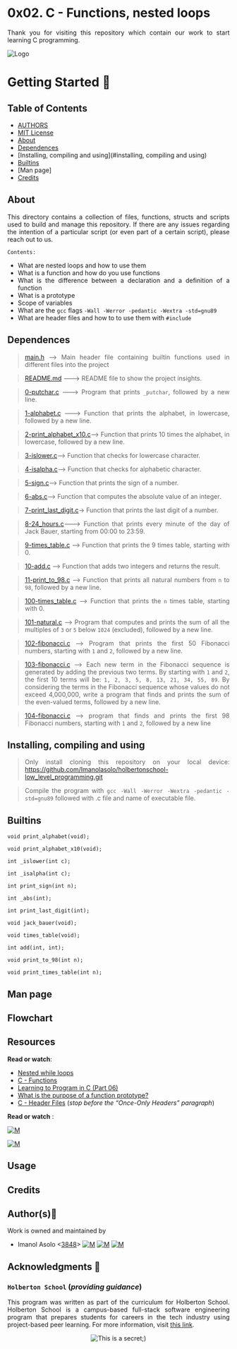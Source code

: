 # 0x02. C - Functions, nested loops
<div style="text-align: justify">

Thank you for visiting this repository which contain our work to start learning C programming. 	


![Logo](https://www.howtogeek.com/wp-content/uploads/2021/05/laptop-with-terminal-big.png?height=200p&trim=2,2,2,50)

# Getting Started :running:
<div style="text-align: justify">

## Table of Contents
* [AUTHORS](./AUTHORS)
* [MIT License](./LICENSE)
* [About](#about)
* [Dependences](#dependences)
* [Installing, compiling and using](#installing, compiling and using)
* [Builtins](#builtins)
* [Man page]
* [Credits](#credits)

## About
This directory contains a collection of files, functions, structs and scripts used to build and manage this repository. If there are any issues regarding the intention of a particular script (or even part of a certain script), please reach out to us.
	
	Contents:	
-   What are nested loops and how to use them
-   What is a function and how do you use functions
-   What is the difference between a declaration and a definition of a function
-   What is a prototype
-   Scope of variables
-   What are the `gcc` flags `-Wall -Werror -pedantic -Wextra -std=gnu89`
-   What are header files and how to to use them with `#include`

	
## Dependences 
	
> [main.h](https://github.com/Imanolasolo/holbertonschool-low_level_programming/blob/main/0x02-functions_nested_loops/main.h) --> Main header file containing builtin functions used in different files into the project	

> [README.md](https://github.com/Imanolasolo/holbertonschool-low_level_programming/blob/main/0x02-functions_nested_loops/0-putchar.c) ---> README file to show the project insights. 

>[0-putchar.c](https://github.com/Imanolasolo/holbertonschool-low_level_programming/blob/main/0x02-functions_nested_loops/0-putchar.c) ---> Program that prints `_putchar`, followed by a new line.  

>[1-alphabet.c](https://github.com/Imanolasolo/holbertonschool-low_level_programming/blob/main/0x02-functions_nested_loops/1-alphabet.c) ---> Function that prints the alphabet, in lowercase, followed by a new line.

>[2-print_alphabet_x10.c](https://github.com/Imanolasolo/holbertonschool-low_level_programming/blob/main/0x02-functions_nested_loops/2-print_alphabet_x10.c)--> Function that prints 10 times the alphabet, in lowercase, followed by a new line.
	
>[3-islower.c](https://github.com/Imanolasolo/holbertonschool-low_level_programming/blob/main/0x02-functions_nested_loops/3-islower.c)--> Function that checks for lowercase character.
	
>[4-isalpha.c](https://github.com/Imanolasolo/holbertonschool-low_level_programming/blob/main/0x02-functions_nested_loops/4-isalpha.c)--> Function that checks for alphabetic character. 
	
>[5-sign.c](https://github.com/Imanolasolo/holbertonschool-low_level_programming/blob/main/0x02-functions_nested_loops/5-sign.c)-->  Function that prints the sign of a number.
	
>[6-abs.c](https://github.com/Imanolasolo/holbertonschool-low_level_programming/blob/main/0x02-functions_nested_loops/6-abs.c)--> Function that computes the absolute value of an integer.
	
>[7-print_last_digit.c](https://github.com/Imanolasolo/holbertonschool-low_level_programming/blob/main/0x02-functions_nested_loops/7-print_last_digit.c)-> Function that prints the last digit of a number.
	
>[8-24_hours.c](https://github.com/Imanolasolo/holbertonschool-low_level_programming/blob/main/0x02-functions_nested_loops/8-24_hours.c)---> Function that prints every minute of the day of Jack Bauer, starting from 00:00 to 23:59.
	
>[9-times_table.c](https://github.com/Imanolasolo/holbertonschool-low_level_programming/blob/main/0x02-functions_nested_loops/9-times_table.c) --> Function that prints the 9 times table, starting with 0.
	
>[10-add.c](https://github.com/Imanolasolo/holbertonschool-low_level_programming/blob/main/0x02-functions_nested_loops/10-add.c) --> Function that adds two integers and returns the result.
	
>[11-print_to_98.c](https://github.com/Imanolasolo/holbertonschool-low_level_programming/blob/main/0x02-functions_nested_loops/11-print_to_98.c) --> Function that prints all natural numbers from `n` to `98`, followed by a new line.
	
>[100-times_table.c](https://github.com/Imanolasolo/holbertonschool-low_level_programming/blob/main/0x02-functions_nested_loops/100-times_table) --> Function that prints the `n` times table, starting with 0.
	
>[101-natural.c](https://github.com/Imanolasolo/holbertonschool-low_level_programming/blob/main/0x02-functions_nested_loops/101-natural.c) --> Program that computes and prints the sum of all the multiples of `3` or `5` below `1024` (excluded), followed by a new line.
	
>[102-fibonacci.c](https://github.com/Imanolasolo/holbertonschool-low_level_programming/blob/main/0x02-functions_nested_loops/102-fibonacci.c) -->  Program that prints the first 50 Fibonacci numbers, starting with `1` and `2`, followed by a new line.
	
>[103-fibonacci.c](https://github.com/Imanolasolo/holbertonschool-low_level_programming/blob/main/0x02-functions_nested_loops/103-fibonacci.c) --> Each new term in the Fibonacci sequence is generated by adding the previous two terms. By starting with `1` and `2`, the first 10 terms will be: `1, 2, 3, 5, 8, 13, 21, 34, 55, 89`. By considering the terms in the Fibonacci sequence whose values do not exceed 4,000,000, write a program that finds and prints the sum of the even-valued terms, followed by a new line.
	
>[104-fibonacci.c](https://github.com/Imanolasolo/holbertonschool-low_level_programming/blob/main/0x02-functions_nested_loops/104-fibonacci.c) --> program that finds and prints the first 98 Fibonacci numbers, starting with `1` and `2`, followed by a new line


## Installing, compiling and using
	
> Only install cloning this repository on your local device:  https://github.com/Imanolasolo/holbertonschool-low_level_programming.git
	
> Compile the program with `gcc -Wall -Werror -Wextra -pedantic -std=gnu89` followed with .c file and name of executable file.



## Builtins
	
	void print_alphabet(void);
	
	void print_alphabet_x10(void);
	
    int _islower(int c);
	
	int _isalpha(int c);
	
	int print_sign(int n);
	
	int _abs(int);
	
	int print_last_digit(int);
	
	void jack_bauer(void);
	
	void times_table(void);
	
	int add(int, int);
	
	void print_to_98(int n);
	
	void print_times_table(int n);
	
		
## Man page



## Flowchart


## Resources

**Read or watch**:

-   [Nested while loops](https://intranet.hbtn.io/rltoken/L0Vf5XJdD7ylLOyQnzVY6Q "Nested while loops")
-   [C - Functions](https://intranet.hbtn.io/rltoken/pU9KLKlz0W2ZSSlzJsYA7w "C - Functions")
-   [Learning to Program in C (Part 06)](https://intranet.hbtn.io/rltoken/pu-exPylodWaQjU7f6KhYQ "Learning to Program in C (Part 06)") 
-   [What is the purpose of a function prototype?](https://intranet.hbtn.io/rltoken/bANgUAj_-F9_85yHxzSD6w "What is the purpose of a function prototype?")
-   [C - Header Files](https://intranet.hbtn.io/rltoken/xC6XfUoznEIJgfdP52GUIw "C - Header Files") (_stop before the “Once-Only Headers” paragraph_)

**Read or watch** :

[![M](https://upload.wikimedia.org/wikipedia/commons/thumb/2/2f/Google_2015_logo.svg/80px-Google_2015_logo.svg.png)](https://www.google.com/search?q=Writing+a+shell+in+C&sa=X&ved=2ahUKEwi6vIn-nrr0AhWbTDABHUjrAxwQ1QJ6BAgLEAE&biw=1378&bih=708&dpr=1.25)

[![M](https://upload.wikimedia.org/wikipedia/commons/thumb/e/e1/Logo_of_YouTube_%282015-2017%29.svg/70px-Logo_of_YouTube_%282015-2017%29.svg.png)](https://www.youtube.com/watch?v=z4LEuxMGGs8)



## Usage



## Credits

## Author(s):blue_book:

Work is owned and maintained by
* Imanol Asolo <[3848](mailto:3848@holbertonschool.com)> [![M](https://upload.wikimedia.org/wikipedia/commons/thumb/9/91/Octicons-mark-github.svg/25px-Octicons-mark-github.svg.png)](https://github.com/Imanolasolo) [![M](https://upload.wikimedia.org/wikipedia/fr/thumb/c/c8/Twitter_Bird.svg/25px-Twitter_Bird.svg.png)](https://twitter.com/jjusturi) [![M](https://upload.wikimedia.org/wikipedia/commons/thumb/c/ca/LinkedIn_logo_initials.png/25px-LinkedIn_logo_initials.png)](https://www.linkedin.com/in/imanol-asolo-5ba9b42a/)


## Acknowledgments :mega: 

### **`Holberton School`** (*providing guidance*)
This program was written as part of the curriculum for Holberton School.
Holberton School is a campus-based full-stack software engineering program
that prepares students for careers in the tech industry using project-based
peer learning. For more information, visit [this link](https://www.holbertonschool.com/).
<p align="center">
	<img src="https://assets.website-files.com/6105315644a26f77912a1ada/610540e8b4cd6969794fe673_Holberton_School_logo-04-04.svg" alt="This is a secret;)">
</p>
